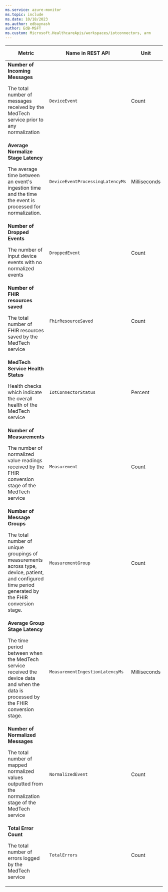 ```yaml
---
ms.service: azure-monitor
ms.topic: include
ms.date: 10/18/2023
ms.author: edbaynash
author: EdB-MSFT
ms.custom: Microsoft.HealthcareApis/workspaces/iotconnectors, arm
---
```

<!--
NOTE:  This content is automatically generated using API calls to Azure. 
Any edits made on these files will be overwritten in the next run of the script. 
There is no benefit in editing these files directly.  
-->
  
  
|Metric|Name in REST API|Unit|Aggregation|Dimensions|Time Grains|DS Export|
|---|---|---|---|---|---|---|
|**Number of Incoming Messages**<p><p>The total number of messages received by the MedTech service prior to any normalization |`DeviceEvent` |Count |Sum |`Operation`, `ResourceName`|PT1M |Yes|
|**Average Normalize Stage Latency**<p><p>The average time between an event's ingestion time and the time the event is processed for normalization. |`DeviceEventProcessingLatencyMs` |Milliseconds |Average |`Operation`, `ResourceName`|PT1M |Yes|
|**Number of Dropped Events**<p><p>The number of input device events with no normalized events |`DroppedEvent` |Count |Sum |`Operation`, `ResourceName`|PT1M |Yes|
|**Number of FHIR resources saved**<p><p>The total number of FHIR resources saved by the MedTech service |`FhirResourceSaved` |Count |Sum |`Operation`, `ResourceName`, `Name`|PT1M |Yes|
|**MedTech Service Health Status**<p><p>Health checks which indicate the overall health of the MedTech service |`IotConnectorStatus` |Percent |Average |`Operation`, `ResourceName`, `HealthCheckName`|PT1M |Yes|
|**Number of Measurements**<p><p>The number of normalized value readings received by the FHIR conversion stage of the MedTech service |`Measurement` |Count |Sum |`Operation`, `ResourceName`|PT1M |Yes|
|**Number of Message Groups**<p><p>The total number of unique groupings of measurements across type, device, patient, and configured time period generated by the FHIR conversion stage. |`MeasurementGroup` |Count |Sum |`Operation`, `ResourceName`|PT1M |Yes|
|**Average Group Stage Latency**<p><p>The time period between when the MedTech service received the device data and when the data is processed by the FHIR conversion stage. |`MeasurementIngestionLatencyMs` |Milliseconds |Average |`Operation`, `ResourceName`|PT1M |Yes|
|**Number of Normalized Messages**<p><p>The total number of mapped normalized values outputted from the normalization stage of the MedTech service |`NormalizedEvent` |Count |Sum |`Operation`, `ResourceName`|PT1M |Yes|
|**Total Error Count**<p><p>The total number of errors logged by the MedTech service |`TotalErrors` |Count |Sum |`Name`, `Operation`, `ErrorType`, `ErrorSeverity`, `ResourceName`|PT1M |Yes|
